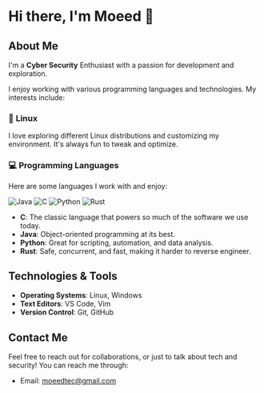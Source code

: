 # Hi there, I'm Moeed 👋

## About Me

I'm a **Cyber Security** Enthusiast with a passion for development and exploration.

I enjoy working with various programming languages and technologies. My interests include:

### 🐧 **Linux**
I love exploring different Linux distributions and customizing my environment. It's always fun to tweak and optimize.

### 💻 **Programming Languages**
Here are some languages I work with and enjoy:

![Java](https://img.shields.io/badge/Java-9B3D21?style=flat&logo=java&logoColor=white)
![C](https://img.shields.io/badge/C-00599C?style=flat&logo=cpp&logoColor=white)
![Python](https://img.shields.io/badge/Python-306998?style=flat&logo=python&logoColor=white)
![Rust](https://img.shields.io/badge/Rust-000000?style=flat&logo=rust&logoColor=white)

- **C**: The classic language that powers so much of the software we use today.
- **Java**: Object-oriented programming at its best.
- **Python**: Great for scripting, automation, and data analysis.
- **Rust**: Safe, concurrent, and fast, making it harder to reverse engineer.

## Technologies & Tools

- **Operating Systems**: Linux, Windows
- **Text Editors**: VS Code, Vim
- **Version Control**: Git, GitHub

## Contact Me

Feel free to reach out for collaborations, or just to talk about tech and security! You can reach me through:
- Email: moeedtec@gmail.com
